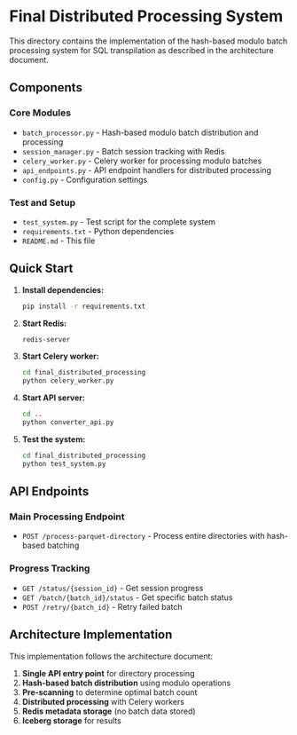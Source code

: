 # Final Distributed Processing System

This directory contains the implementation of the hash-based modulo batch processing system for SQL transpilation as described in the architecture document.

## Components

### Core Modules
- `batch_processor.py` - Hash-based modulo batch distribution and processing
- `session_manager.py` - Batch session tracking with Redis
- `celery_worker.py` - Celery worker for processing modulo batches
- `api_endpoints.py` - API endpoint handlers for distributed processing
- `config.py` - Configuration settings

### Test and Setup
- `test_system.py` - Test script for the complete system
- `requirements.txt` - Python dependencies
- `README.md` - This file

## Quick Start

1. **Install dependencies:**
   ```bash
   pip install -r requirements.txt
   ```

2. **Start Redis:**
   ```bash
   redis-server
   ```

3. **Start Celery worker:**
   ```bash
   cd final_distributed_processing
   python celery_worker.py
   ```

4. **Start API server:**
   ```bash
   cd ..
   python converter_api.py
   ```

5. **Test the system:**
   ```bash
   cd final_distributed_processing
   python test_system.py
   ```

## API Endpoints

### Main Processing Endpoint
- `POST /process-parquet-directory` - Process entire directories with hash-based batching

### Progress Tracking
- `GET /status/{session_id}` - Get session progress
- `GET /batch/{batch_id}/status` - Get specific batch status
- `POST /retry/{batch_id}` - Retry failed batch

## Architecture Implementation

This implementation follows the architecture document:
1. **Single API entry point** for directory processing
2. **Hash-based batch distribution** using modulo operations
3. **Pre-scanning** to determine optimal batch count
4. **Distributed processing** with Celery workers
5. **Redis metadata storage** (no batch data stored)
6. **Iceberg storage** for results